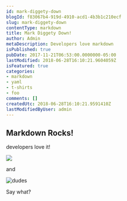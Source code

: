 ```yaml
---
id: mark-diggety-down
blogId: f83067b4-919d-4910-acd1-4b3b1c210ecf
slug: mark-diggety-down
contentType: markdown
title: Mark Diggety Down!
author: Admin
metaDescription: Developers love markdown
isPublished: true
pubDate: 2017-11-21T06:53:00.0000000-05:00
lastModified: 2018-06-28T16:10:21.9604059Z
isFeatured: true
categories:
- markdown
- yaml
- t-shirts
- foo
comments: []
createdUtc: 2018-06-28T16:10:21.9591410Z
lastModifiedByUser: admin
---
```

## Markdown Rocks!

developers love it!

[![](/media/images/img_2008-ws.jpg)](/media/images/img_2008.jpg)

and

![dudes](/media/images/dudes1-550x412.jpeg)

Say what?